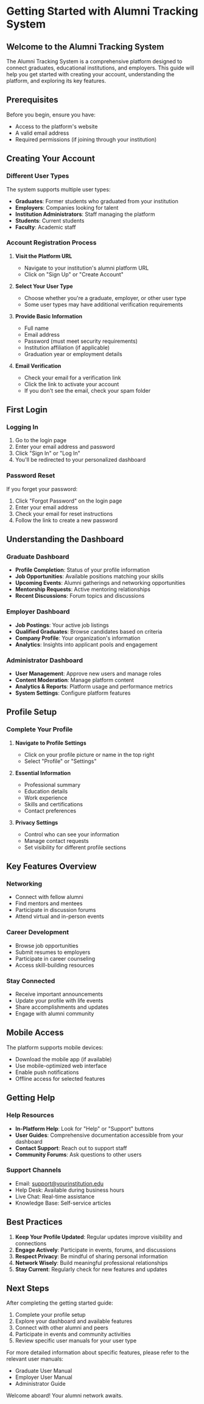 # Getting Started with Alumni Tracking System

## Welcome to the Alumni Tracking System

The Alumni Tracking System is a comprehensive platform designed to connect graduates, educational institutions, and employers. This guide will help you get started with creating your account, understanding the platform, and exploring its key features.

## Prerequisites

Before you begin, ensure you have:
- Access to the platform's website
- A valid email address
- Required permissions (if joining through your institution)

## Creating Your Account

### Different User Types

The system supports multiple user types:
- **Graduates**: Former students who graduated from your institution
- **Employers**: Companies looking for talent
- **Institution Administrators**: Staff managing the platform
- **Students**: Current students
- **Faculty**: Academic staff

### Account Registration Process

1. **Visit the Platform URL**
   - Navigate to your institution's alumni platform URL
   - Click on "Sign Up" or "Create Account"

2. **Select Your User Type**
   - Choose whether you're a graduate, employer, or other user type
   - Some user types may have additional verification requirements

3. **Provide Basic Information**
   - Full name
   - Email address
   - Password (must meet security requirements)
   - Institution affiliation (if applicable)
   - Graduation year or employment details

4. **Email Verification**
   - Check your email for a verification link
   - Click the link to activate your account
   - If you don't see the email, check your spam folder

## First Login

### Logging In
1. Go to the login page
2. Enter your email address and password
3. Click "Sign In" or "Log In"
4. You'll be redirected to your personalized dashboard

### Password Reset
If you forget your password:
1. Click "Forgot Password" on the login page
2. Enter your email address
3. Check your email for reset instructions
4. Follow the link to create a new password

## Understanding the Dashboard

### Graduate Dashboard
- **Profile Completion**: Status of your profile information
- **Job Opportunities**: Available positions matching your skills
- **Upcoming Events**: Alumni gatherings and networking opportunities
- **Mentorship Requests**: Active mentoring relationships
- **Recent Discussions**: Forum topics and discussions

### Employer Dashboard
- **Job Postings**: Your active job listings
- **Qualified Graduates**: Browse candidates based on criteria
- **Company Profile**: Your organization's information
- **Analytics**: Insights into applicant pools and engagement

### Administrator Dashboard
- **User Management**: Approve new users and manage roles
- **Content Moderation**: Manage platform content
- **Analytics & Reports**: Platform usage and performance metrics
- **System Settings**: Configure platform features

## Profile Setup

### Complete Your Profile
1. **Navigate to Profile Settings**
   - Click on your profile picture or name in the top right
   - Select "Profile" or "Settings"

2. **Essential Information**
   - Professional summary
   - Education details
   - Work experience
   - Skills and certifications
   - Contact preferences

3. **Privacy Settings**
   - Control who can see your information
   - Manage contact requests
   - Set visibility for different profile sections

## Key Features Overview

### Networking
- Connect with fellow alumni
- Find mentors and mentees
- Participate in discussion forums
- Attend virtual and in-person events

### Career Development
- Browse job opportunities
- Submit resumes to employers
- Participate in career counseling
- Access skill-building resources

### Stay Connected
- Receive important announcements
- Update your profile with life events
- Share accomplishments and updates
- Engage with alumni community

## Mobile Access

The platform supports mobile devices:
- Download the mobile app (if available)
- Use mobile-optimized web interface
- Enable push notifications
- Offline access for selected features

## Getting Help

### Help Resources
- **In-Platform Help**: Look for "Help" or "Support" buttons
- **User Guides**: Comprehensive documentation accessible from your dashboard
- **Contact Support**: Reach out to support staff
- **Community Forums**: Ask questions to other users

### Support Channels
- Email: support@yourinstitution.edu
- Help Desk: Available during business hours
- Live Chat: Real-time assistance
- Knowledge Base: Self-service articles

## Best Practices

1. **Keep Your Profile Updated**: Regular updates improve visibility and connections
2. **Engage Actively**: Participate in events, forums, and discussions
3. **Respect Privacy**: Be mindful of sharing personal information
4. **Network Wisely**: Build meaningful professional relationships
5. **Stay Current**: Regularly check for new features and updates

## Next Steps

After completing the getting started guide:
1. Complete your profile setup
2. Explore your dashboard and available features
3. Connect with other alumni and peers
4. Participate in events and community activities
5. Review specific user manuals for your user type

For more detailed information about specific features, please refer to the relevant user manuals:
- Graduate User Manual
- Employer User Manual
- Administrator Guide

Welcome aboard! Your alumni network awaits.